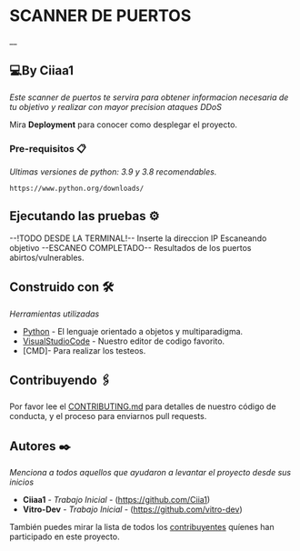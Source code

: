 # SCANNER DE PUERTOS

__

## 💻By Ciiaa1 

_Este scanner de puertos te servira para obtener informacion necesaria de tu objetivo y realizar con mayor precision ataques DDoS_

Mira **Deployment** para conocer como desplegar el proyecto.


### Pre-requisitos 📋

_Ultimas versiones de python: 3.9 y 3.8 recomendables._

```
https://www.python.org/downloads/
```

## Ejecutando las pruebas ⚙️

--!TODO DESDE LA TERMINAL!--
Inserte la direccion IP
Escaneando objetivo
--ESCANEO COMPLETADO--
Resultados de los puertos abirtos/vulnerables.

## Construido con 🛠️

_Herramientas utilizadas_

* [Python](https://www.python.org/downloads/) - El lenguaje orientado a objetos y multiparadigma.
* [VisualStudioCode](https://code.visualstudio.com/) - Nuestro editor de codigo favorito.
* [CMD]- Para realizar los testeos.

## Contribuyendo 🖇️

Por favor lee el [CONTRIBUTING.md](https://gist.github.com/villanuevand/xxxxxx) para detalles de nuestro código de conducta, y el proceso para enviarnos pull requests.

## Autores ✒️

_Menciona a todos aquellos que ayudaron a levantar el proyecto desde sus inicios_

* **Ciiaa1** - *Trabajo Inicial* - (https://github.com/Ciia1)
* **Vitro-Dev** - *Trabajo Inicial* - (https://github.com/vitro-dev)


También puedes mirar la lista de todos los [contribuyentes](https://github.com/your/project/contributors) quíenes han participado en este proyecto. 


